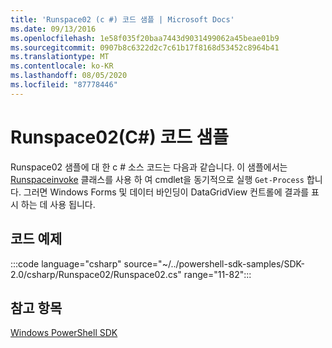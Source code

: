 ```yaml
---
title: 'Runspace02 (c #) 코드 샘플 | Microsoft Docs'
ms.date: 09/13/2016
ms.openlocfilehash: 1e58f035f20baa7443d9031499062a45beae01b9
ms.sourcegitcommit: 0907b8c6322d2c7c61b17f8168d53452c8964b41
ms.translationtype: MT
ms.contentlocale: ko-KR
ms.lasthandoff: 08/05/2020
ms.locfileid: "87778446"
---
```

# <a name="runspace02-c-code-sample"></a>Runspace02(C#) 코드 샘플

Runspace02 샘플에 대 한 c # 소스 코드는 다음과 같습니다. 이 샘플에서는 [Runspaceinvoke](/dotnet/api/System.Management.Automation.RunspaceInvoke) 클래스를 사용 하 여 cmdlet을 동기적으로 실행 `Get-Process` 합니다. 그러면 Windows Forms 및 데이터 바인딩이 DataGridView 컨트롤에 결과를 표시 하는 데 사용 됩니다.

## <a name="code-sample"></a>코드 예제

:::code language="csharp" source="~/../powershell-sdk-samples/SDK-2.0/csharp/Runspace02/Runspace02.cs" range="11-82":::

## <a name="see-also"></a>참고 항목

[Windows PowerShell SDK](../windows-powershell-reference.md)
